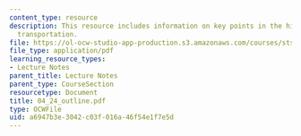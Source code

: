 ```yaml
---
content_type: resource
description: This resource includes information on key points in the history of air
  transportation.
file: https://ol-ocw-studio-app-production.s3.amazonaws.com/courses/sts-001-technology-in-american-history-spring-2006/a6947b3e3042c03f016a46f54e1f7e5d_04_24_outline.pdf
file_type: application/pdf
learning_resource_types:
- Lecture Notes
parent_title: Lecture Notes
parent_type: CourseSection
resourcetype: Document
title: 04_24_outline.pdf
type: OCWFile
uid: a6947b3e-3042-c03f-016a-46f54e1f7e5d
---
```

